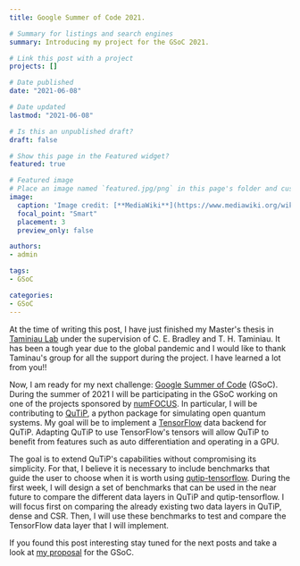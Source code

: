 ```yaml
---
title: Google Summer of Code 2021.

# Summary for listings and search engines
summary: Introducing my project for the GSoC 2021.

# Link this post with a project
projects: []

# Date published
date: "2021-06-08"

# Date updated
lastmod: "2021-06-08"

# Is this an unpublished draft?
draft: false

# Show this page in the Featured widget?
featured: true

# Featured image
# Place an image named `featured.jpg/png` in this page's folder and customize its options here.
image:
  caption: 'Image credit: [**MediaWiki**](https://www.mediawiki.org/wiki/Google_Summer_of_Code/2020)'
  focal_point: "Smart"
  placement: 3
  preview_only: false

authors:
- admin

tags:
- GSoC

categories:
- GSoC
---
```



At the time of writing this post, I have just finished my Master's thesis in [Taminiau
Lab](http://taminiaulab.qutech.nl/) under the supervision of C. E. Bradley and T. H.
Taminiau. It has been a tough year due to the global pandemic and I would like to thank
Taminau's group for all the support during the project. I have learned a lot from
you!!

Now, I am ready for my next challenge: [Google Summer of
Code](https://summerofcode.withgoogle.com/) (GSoC). During the summer
of 2021 I will be participating in the GSoC working on one of the projects sponsored by
[numFOCUS](https://numfocus.org/). In particular, I will be contributing to
[QuTiP](https://qutip.org/), a python package for
simulating open quantum systems. My goal will be to implement a
[TensorFlow](https://www.tensorflow.org/) data backend
for QuTiP. Adapting QuTiP to use TensorFlow's tensors will allow QuTiP to benefit from
features such as auto differentiation and operating in a GPU.

The goal is to extend QuTiP's capabilities without compromising its simplicity. For
that, I believe it is necessary to include benchmarks that guide the user to choose when
it is worth using [qutip-tensorflow](https://github.com/qutip/qutip-tensorflow). During the first week, I will design a set of
benchmarks that can be used in the near future to compare the different data layers in
QuTiP and qutip-tensorflow. I will focus first on comparing the already existing
two data layers in QuTiP, dense and CSR. Then, I will use these benchmarks to test
and compare the TensorFlow data layer that I will implement.

If you found this post interesting stay tuned for the next posts and take a look at [my
proposal](QuTiP_GSoC_2021_Asier_Galicia.pdf) for the GSoC.
